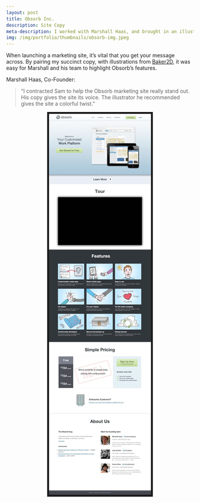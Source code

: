 ```yaml
---
layout: post
title: Obsorb Inc.
description: Site Copy
meta-description: I worked with Marshall Haas, and brought in an illustrator, to bring life to Obsorb's marketing site.
img: /img/portfolio/thumbnails/obsorb-img.jpeg
---
```


When launching a marketing site, it’s vital that you get your message across. By pairing my succinct copy, with illustrations from [Baker2D](http://www.baker2d.co.uk/), it was easy for Marshall and his team to highlight Obsorb’s features.

Marshall Haas, Co-Founder: 

>“I contracted Sam to help the Obsorb marketing site really stand out. His copy gives the site its voice. The illustrator he recommended gives the site a colorful twist.” 

<center><img src="/img/portfolio/Obsorb.jpg" border="5 #666"></center>
 